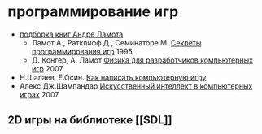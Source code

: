 # программирование игр

* [подборка книг Андре Ламота](https://only-soft.org/viewtopic.php?t=50618)
  * Ламот А., Ратклифф Д., Семинаторе М. [Секреты программирования игр](https://drive.google.com/drive/folders/13R1QwlaKmmFbxOU-iwf0-mdge1OHeTIM?usp=sharing) 1995
  * Д. Конгер, А. Ламот [Физика для разработчиков компьютерных игр](https://drive.google.com/file/d/14kczm1HlHpQJpx-dS9LbpuJr2OBfKQFA/view?usp=sharing) 2007
* Н.Шалаев, Е.Осин. [Как написать компьютерную игру](https://drive.google.com/file/d/1hU77uiSbWqjcZGqN-15LKRQDAnmeQHl9/view?usp=sharing)
* Алекс Дж.Шампандар [Искусственный интеллект в компьютерных играх](https://drive.google.com/file/d/1foRaX8Lu5fnxtKUxxtgB9LpfRR1SuLxO/view?usp=sharing) 2007

## 2D игры на библиотеке [[SDL]]